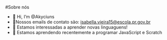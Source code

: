 #Sobre nós
- 👋 Hi, I’m @Akyciuns
- 👀Nossos emails de contato são: isabella.vieira15@escola.pr.gov.br
- 💞️ Estamos interessadas a aprender novas linguaguens!
- 🌱 Estamos aprendendo recentemente a programar JavaScript e Scratch

<!---
Akyciuns/Akyciuns is a ✨ special ✨ repository because its `README.md` (this file) appears on your GitHub profile.
You can click the Preview link to take a look at your changes.
--->
